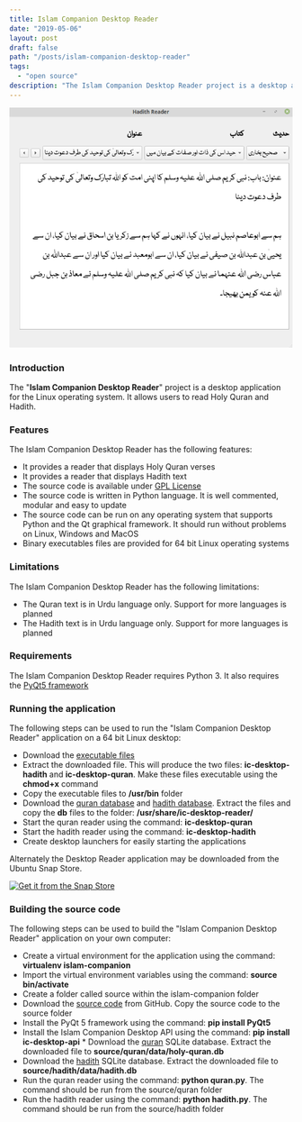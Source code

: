 ```yaml
---
title: Islam Companion Desktop Reader
date: "2019-05-06"
layout: post
draft: false
path: "/posts/islam-companion-desktop-reader"
tags:
  - "open source"
description: "The Islam Companion Desktop Reader project is a desktop application for the Linux operating system. It allows users to read Holy Quran and Hadith."
---
```


![Islam Companion Desktop Reader](./islamcompanion-desktop-reader.png)

### Introduction
The "**Islam Companion Desktop Reader**" project is a desktop application for the Linux operating system. It allows users to read Holy Quran and Hadith.

### Features
The Islam Companion Desktop Reader has the following features:

* It provides a reader that displays Holy Quran verses
* It provides a reader that displays Hadith text
* The source code is available under [GPL License](https://github.com/nadirlc/islam-companion-desktop/blob/master/LICENSE)
* The source code is written in Python language. It is well commented, modular and easy to update
* The source code can be run on any operating system that supports Python and the Qt graphical framework. It should run without problems on Linux, Windows and MacOS
* Binary executables files are provided for 64 bit Linux operating systems

### Limitations
The Islam Companion Desktop Reader has the following limitations:

* The Quran text is in Urdu language only. Support for more languages is planned
* The Hadith text is in Urdu language only. Support for more languages is planned

### Requirements
The Islam Companion Desktop Reader requires Python 3. It also requires the [PyQt5 framework](https://pypi.org/project/PyQt5/)

### Running the application
The following steps can be used to run the "Islam Companion Desktop Reader" application on a 64 bit Linux desktop:

* Download the [executable files](https://drive.google.com/open?id=1d47lxF0iF1rQfujGTHdAvowNwivbXFIA)
* Extract the downloaded file. This will produce the two files: **ic-desktop-hadith** and **ic-desktop-quran**. Make these files executable using the **chmod+x** command
* Copy the executable files to **/usr/bin** folder
* Download the [quran database](https://drive.google.com/open?id=11a_dQ4i0__--x5PkFjlmwMUxgMdTWbIa) and [hadith database](https://drive.google.com/open?id=1pHo5auUuKiNEi9jlmQJ0-n3oqDEdbDR0). Extract the files and copy the **db** files to the folder: **/usr/share/ic-desktop-reader/**
* Start the quran reader using the command: **ic-desktop-quran**
* Start the hadith reader using the command: **ic-desktop-hadith**
* Create desktop launchers for easily starting the applications

Alternately the Desktop Reader application may be downloaded from the Ubuntu Snap Store.

[![Get it from the Snap Store](https://snapcraft.io/static/images/badges/en/snap-store-black.svg)](https://snapcraft.io/islamcompanion)

### Building the source code
The following steps can be used to build the "Islam Companion Desktop Reader" application on your own computer:

* Create a virtual environment for the application using the command: **virtualenv islam-companion**
* Import the virtual environment variables using the command: **source bin/activate**
* Create a folder called source within the islam-companion folder
* Download the [source code](https://github.com/nadirlc/islam-companion-desktop-reader/archive/master.zip) from GitHub. Copy the source code to the source folder    
* Install the PyQt 5 framework using the command: **pip install PyQt5**
* Install the Islam Companion Desktop API using the command: **pip install ic-desktop-api**        * Download the [quran](https://drive.google.com/open?id=11a_dQ4i0__--x5PkFjlmwMUxgMdTWbIa) SQLite database. Extract the downloaded file to **source/quran/data/holy-quran.db**
* Download the [hadith](https://drive.google.com/open?id=1pHo5auUuKiNEi9jlmQJ0-n3oqDEdbDR0) SQLite database. Extract the downloaded file to **source/hadith/data/hadith.db**
* Run the quran reader using the command: **python quran.py**. The command should be run from the source/quran folder
* Run the hadith reader using the command: **python hadith.py**. The command should be run from the source/hadith folder
